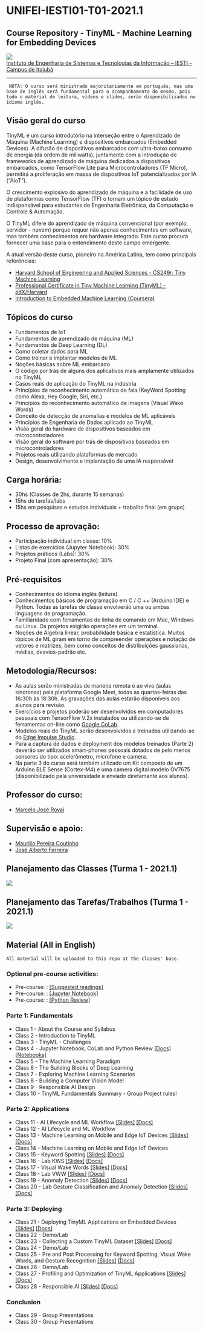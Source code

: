 # UNIFEI-IESTI01-T01-2021.1
## Course Repository - TinyML - Machine Learning for Embedding Devices

<img src='images/IESTI_2.jpg'/>
<figcaption><a href='https://unifei.edu.br/iesti/'>Instituto de Engenharia de Sistemas e Tecnologias da Informação – IESTI - Campus de Itajubá</a></figcaption>
<hr>

`
NOTA: O curso será ministrado majoritariamente em português, mas uma base de inglês será fundamental para o acompanhamento do mesmo, pois todo o material de leitura, vídeos e slides, serão disponibilizados no idioma inglês.`

## Visão geral do curso

TinyML é um curso introdutório na interseção entre o Aprendizado de Máquina (Machine Learning) e dispositivos embarcados (Embedded Devices). A difusão de dispositivos embarcados com ultra-baixo consumo de energia (da ordem de miliwatts), juntamente com a introdução de frameworks de aprendizado de máquina dedicados a dispositivos embarcados, como TensorFlow Lite para Microcontroladores (TF Micro), permitirá a proliferação em massa de dispositivos IoT potencializados por IA (“AioT”). 

O crescimento explosivo do aprendizado de máquina e a facilidade de uso de plataformas como TensorFlow (TF) o tornam um tópico de estudo indispensável para estudantes de Engenharia Eletrônica, da Computação e Controle & Automação. 

O TinyML difere do aprendizado de máquina convencional (por exemplo, servidor - nuvem) porque requer não apenas conhecimentos em software, mas também conhecimentos em hardware integrado. Este curso procura fornecer uma base para o entendimento deste campo emergente.

A atual versão deste curso, pioneiro na América Latina, tem como principais referências:
+ [Harvard School of Engineering and Applied Sciences - CS249r: Tiny Machine Learning](https://sites.google.com/g.harvard.edu/tinyml/home)
+ [Professional Certificate in Tiny Machine Learning (TinyML) – edX/Harvard](https://www.edx.org/professional-certificate/harvardx-tiny-machine-learning)
+ [Introduction to Embedded Machine Learning (Coursera)](https://www.coursera.org/learn/introduction-to-embedded-machine-learning)

## Tópicos do curso

+	Fundamentos de IoT
+	Fundamentos de aprendizado de máquina (ML)
+	Fundamentos de Deep Learning (DL)
+	Como coletar dados para ML
+	Como treinar e implantar modelos de ML
+	Noções básicas sobre ML embarcado
+	O código por trás de alguns dos aplicativos mais amplamente utilizados no TinyML
+	Casos reais de aplicação do TinyML na indústria
+	Princípios de reconhecimento automático de fala (KeyWord Spotting como Alexa, Hey Google, Siri, etc.)
+	Princípios do reconhecimento automático de imagens (Visual Wake Words)
+	Conceito de detecção de anomalias e modelos de ML aplicáveis 
+	Princípios de Engenharia de Dados aplicado ao TinyML
+	Visão geral do hardware de dispositivos baseados em microcontroladores
+	Visão geral do software por trás de dispositivos baseados em microcontroladores
+	Projetos reais utilizando plataformas de mercado
+	Design, desenvolvimento e Implantação de uma IA responsável

## Carga horária: 
+	30hs (Classes de 2hs, durante 15 semanas) 
+	15hs de tarefas/labs
+	15hs em pesquisas e estudos individuais + trabalho final (em grupo)

## Processo de aprovação:
+ Participação individual em classe: 10%
+	Listas de exercícios (Jupyter Notebook): 30%
+	Projetos práticos (Labs): 30%
+	Projeto Final (com apresentação): 30%

## Pré-requisitos
+ Conhecimentos do idioma inglês (leitura).
+ Conhecimentos básicos de programação em  C / C ++ (Arduino IDE) e Python. Todas as tarefas de classe envolverão uma ou ambas linguagens de programação.
+ Familiaridade com ferramentas de linha de comando em Mac, Windows ou Linux. Os projetos exigirão operações em um terminal.
+ Noções de Algebra linear, probabilidade básica e estatística. Muitos tópicos de ML giram em torno de compreender operações e notação de vetores e matrizes, bem como conceitos de distribuições gaussianas, médias, desvios-padrão etc.

## Metodologia/Recursos: 
+ As aulas serão ministradas de maneira remota e ao vivo (aulas síncronas) pela plataforma Google Meet, todas as quartas-feiras das 16:30h às 18:30h. As gravações das aulas estarão disponíveis aos alunos para revisão. 
+ Exercícios e projetos poderão ser desenvolvidos em computadores pessoais com TensorFlow V.2x instalados ou utilizando-se de ferramentas on-line como [Google CoLab](https://colab.research.google.com/notebooks/intro.ipynb).
+ Modelos reais de TinyML serão desenvolvidos e treinados utilizando-se do [Edge Impulse Studio](https://www.edgeimpulse.com/).
+ Para a captura de dados e deployment dos modelos treinados (Parte 2) deverão ser utilizados smart-phones pessoais dotados de pelo menos sensores do tipo: acelerômetro, microfone e camera.
+ Na parte 3 do curso será também utilizado um Kit composto de um Arduino BLE Sense (Cortex-M4) e uma camera digital modelo OV7675 (disponibilizado pela universidade e enviado diretamante aos alunos). 

## Professor do curso:
+ [Marcelo José Rovai](https://medium.com/@rovai)

## Supervisão e apoio:
+ [Maurilio Pereira Coutinho](http://lattes.cnpq.br/8563634195134747)
+ [José Alberto Ferreira](http://lattes.cnpq.br/8319509175327154)

## Planejamento das Classes (Turma 1 - 2021.1)
<img src='images/Class_Schedule.png'/>

## Planejamento das Tarefas/Trabalhos (Turma 1 - 2021.1)
<img src='images/Assignments_Schedule.png'/>

## Material (All in English)
`All material will be uploaded to this repo at the classes' base.`

### Optional pre-course activities:
+ Pre-course:  : [[Suggested readings]](00_Curso_Folder/0_Pre-Course/)
+ Pre-course:  : [[Jupyter Notebook]](/00_Curso_Folder/1_Fundamentals/Class_3/)
+ Pre-course:  : [[Python Review]](00_Curso_Folder/1_Fundamentals/Class_4)

### Parte 1: Fundamentals 
+ Class 1 - About the Course and Syllabus
+ Class 2 - Introduction to TinyML
+ Class 3 - TinyML - Challenges
+ Class 4 - Jupyter Notebook, CoLab and Python Review [[Docs]](00_Curso_Folder/1_Fundamentals/Class_4/docs/) [[Notebooks]](00_Curso_Folder/1_Fundamentals/Class_4/notebooks/)  
+ Class 5 - The Machine Learning Paradigm
+ Class 6 - The Building Blocks of Deep Learning
+ Class 7 - Exploring Machine Learning Scenarios
+ Class 8 - Building a Computer Vision Model
+ Class 9 - Responsible AI Design
+ Class 10 - TinyML Fundamentals Summary - Group Project rules!

### Parte 2: Applications
+ Class 11 - AI Lifecycle and ML Workflow [[Slides]](slides/x.pdf) [[Docs]](docs/doc.pdf)
+ Class 12 - AI Lifecycle and ML Workflow 
+ Class 13 - Machine Learning on Mobile and Edge IoT Devices [[Slides]](slides/x.pdf) [[Docs]](docs/doc.pdf)
+ Class 14 - Machine Learning on Mobile and Edge IoT Devices
+ Class 15 - Keyword Spotting [[Slides]](slides/x.pdf) [[Docs]](docs/doc.pdf)
+ Class 16 - Lab KWS [[Slides]](slides/x.pdf) [[Docs]](docs/doc.pdf)
+ Class 17 - Visual Wake Words [[Slides]](slides/x.pdf) [[Docs]](docs/doc.pdf)
+ Class 18 - Lab VWW [[Slides]](slides/x.pdf) [[Docs]](docs/doc.pdf)
+ Class 19 - Anomaly Detection [[Slides]](slides/x.pdf) [[Docs]](docs/doc.pdf)
+ Class 20 - Lab Gesture Classification and Anomaly Detection [[Slides]](slides/x.pdf) [[Docs]](docs/doc.pdf)

### Parte 3: Deploying
+ Class 21 - Deploying TinyML Applications on Embedded Devices [[Slides]](slides/x.pdf) [[Docs]](docs/doc.pdf)
+ Class 22 - Demo/Lab
+ Class 23 - Collecting a Custom TinyML Dataset [[Slides]](slides/x.pdf) [[Docs]](docs/doc.pdf)
+ Class 24 - Demo/Lab
+ Class 25 - Pre and Post Processing for Keyword Spotting, Visual Wake Words, and Gesture Recognition [[Slides]](slides/x.pdf) [[Docs]](docs/doc.pdf)
+ Class 26 - Demo/Lab
+ Class 27 - Profiling and Optimization of TinyML Applications [[Slides]](slides/x.pdf) [[Docs]](docs/doc.pdf)
+ Class 28 - Responsible AI [[Slides]](slides/x.pdf) [[Docs]](docs/doc.pdf)

### Conclusion
+ Class 29 - Group Presentations 
+ Class 30 - Group Presentations 
